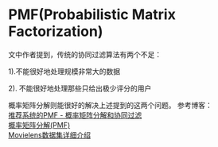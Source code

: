 # PMF(Probabilistic Matrix Factorization)
文中作者提到，传统的协同过滤算法有两个不足：

1).不能很好地处理规模非常大的数据

2). 不能很好地处理那些只给出极少评分的用户

概率矩阵分解则能很好的解决上述提到的这两个问题。
参考博客：</br>
<a href='https://blog.csdn.net/deephub/article/details/106634580'>推荐系统的PMF - 概率矩阵分解和协同过滤</a><br>
<a href='https://zhuanlan.zhihu.com/p/34422451'>概率矩阵分解(PMF)</a><br>
<a href='https://blog.csdn.net/zwqhehe/article/details/75912003'>Movielens数据集详细介绍</a><br>
